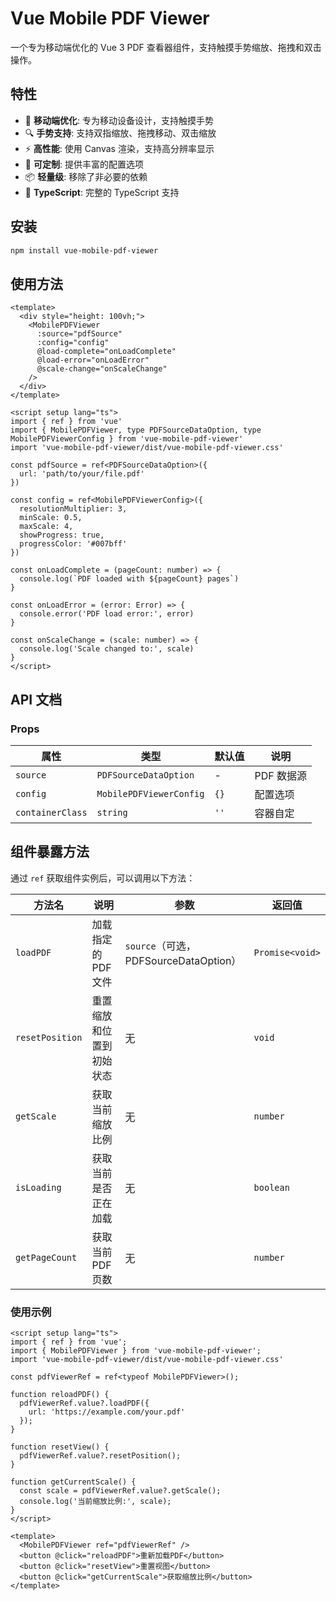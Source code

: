 # Vue Mobile PDF Viewer

一个专为移动端优化的 Vue 3 PDF 查看器组件，支持触摸手势缩放、拖拽和双击操作。

## 特性

- 📱 **移动端优化**: 专为移动设备设计，支持触摸手势
- 🔍 **手势支持**: 支持双指缩放、拖拽移动、双击缩放
- ⚡ **高性能**: 使用 Canvas 渲染，支持高分辨率显示
- 🎨 **可定制**: 提供丰富的配置选项
- 📦 **轻量级**: 移除了非必要的依赖
- 🔧 **TypeScript**: 完整的 TypeScript 支持

## 安装

```bash
npm install vue-mobile-pdf-viewer
```

## 使用方法

```vue
<template>
  <div style="height: 100vh;">
    <MobilePDFViewer
      :source="pdfSource"
      :config="config"
      @load-complete="onLoadComplete"
      @load-error="onLoadError"
      @scale-change="onScaleChange"
    />
  </div>
</template>

<script setup lang="ts">
import { ref } from 'vue'
import { MobilePDFViewer, type PDFSourceDataOption, type MobilePDFViewerConfig } from 'vue-mobile-pdf-viewer'
import 'vue-mobile-pdf-viewer/dist/vue-mobile-pdf-viewer.css'

const pdfSource = ref<PDFSourceDataOption>({
  url: 'path/to/your/file.pdf'
})

const config = ref<MobilePDFViewerConfig>({
  resolutionMultiplier: 3,
  minScale: 0.5,
  maxScale: 4,
  showProgress: true,
  progressColor: '#007bff'
})

const onLoadComplete = (pageCount: number) => {
  console.log(`PDF loaded with ${pageCount} pages`)
}

const onLoadError = (error: Error) => {
  console.error('PDF load error:', error)
}

const onScaleChange = (scale: number) => {
  console.log('Scale changed to:', scale)
}
</script>
```

## API 文档

### Props

| 属性 | 类型 | 默认值 | 说明 |
|------|------|--------|------|
| `source` | `PDFSourceDataOption` | - | PDF 数据源 |
| `config` | `MobilePDFViewerConfig` | `{}` | 配置选项 |
| `containerClass` | `string` | `''` | 容器自定



## 组件暴露方法

通过 `ref` 获取组件实例后，可以调用以下方法：

| 方法名           | 说明                         | 参数                                   | 返回值         |
| ---------------- | ---------------------------- | -------------------------------------- | -------------- |
| `loadPDF`        | 加载指定的 PDF 文件          | `source`（可选，PDFSourceDataOption）  | `Promise<void>`|
| `resetPosition`  | 重置缩放和位置到初始状态     | 无                                     | `void`         |
| `getScale`       | 获取当前缩放比例             | 无                                     | `number`       |
| `isLoading`      | 获取当前是否正在加载         | 无                                     | `boolean`      |
| `getPageCount`   | 获取当前 PDF 页数            | 无                                     | `number`       |

### 使用示例

```vue
<script setup lang="ts">
import { ref } from 'vue';
import { MobilePDFViewer } from 'vue-mobile-pdf-viewer';
import 'vue-mobile-pdf-viewer/dist/vue-mobile-pdf-viewer.css'

const pdfViewerRef = ref<typeof MobilePDFViewer>();

function reloadPDF() {
  pdfViewerRef.value?.loadPDF({
    url: 'https://example.com/your.pdf'
  });
}

function resetView() {
  pdfViewerRef.value?.resetPosition();
}

function getCurrentScale() {
  const scale = pdfViewerRef.value?.getScale();
  console.log('当前缩放比例:', scale);
}
</script>

<template>
  <MobilePDFViewer ref="pdfViewerRef" />
  <button @click="reloadPDF">重新加载PDF</button>
  <button @click="resetView">重置视图</button>
  <button @click="getCurrentScale">获取缩放比例</button>
</template>
```
